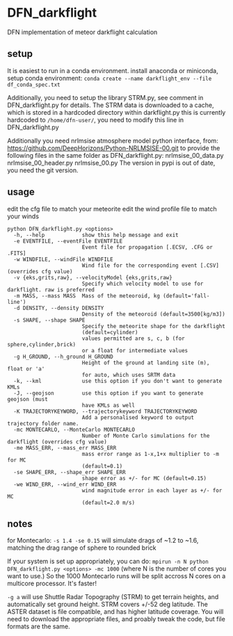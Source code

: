 # DFN_darkflight
DFN implementation of meteor darkflight calculation

## setup
It is easiest to run in a conda environment. install anaconda or miniconda, setup conda environment:
`conda create --name darkflight_env --file df_conda_spec.txt`

Additionally, you need to setup the library STRM.py, see comment in DFN_darkflight.py for details.
The STRM data is downloaded to a cache, which is stored in a hardcoded directory within darkflight.py
this is currently hardcoded to `/home/dfn-user/`, you need to modify this line in DFN_darkflight.py

Additionally you need nrlmsise atmosphere model python interface, from:
https://github.com/DeepHorizons/Python-NRLMSISE-00.git
to provide the following files in the same folder as DFN_darkflight.py: 
   nrlmsise_00_data.py 
   nrlmsise_00_header.py 
   nrlmsise_00.py 
The version in pypi is out of date, you need the git version.

## usage
edit the cfg file to match your meteorite
edit the wind profile file to match your winds

```
python DFN_darkflight.py <options>
  -h, --help            show this help message and exit
  -e EVENTFILE, --eventFile EVENTFILE
                        Event file for propagation [.ECSV, .CFG or .FITS]
  -w WINDFILE, --windFile WINDFILE
                        Wind file for the corresponding event [.CSV] (overrides cfg value)
  -v {eks,grits,raw}, --velocityModel {eks,grits,raw}
                        Specify which velocity model to use for darkflight. raw is preferred
  -m MASS, --mass MASS  Mass of the meteoroid, kg (default='fall-line')
  -d DENSITY, --density DENSITY
                        Density of the meteoroid (default=3500[kg/m3])
  -s SHAPE, --shape SHAPE
                        Specify the meteorite shape for the darkflight
                        (default=cylinder)
                        values permitted are s, c, b (for sphere,cylinder,brick) 
                        or a float for intermediate values
  -g H_GROUND, --h_ground H_GROUND
                        Height of the ground at landing site (m), float or 'a'
                        for auto, which uses SRTM data
  -k, --kml             use this option if you don't want to generate KMLs
  -J, --geojson         use this option if you want to generate geojson (must
                        have KMLs as well
  -K TRAJECTORYKEYWORD, --trajectorykeyword TRAJECTORYKEYWORD
                        Add a personalised keyword to output trajectory folder name.
  -mc MONTECARLO, --MonteCarlo MONTECARLO
                        Number of Monte Carlo simulations for the darkflight (overrides cfg value)
  -me MASS_ERR, --mass_err MASS_ERR
                        mass error range as 1-x,1+x multiplier to -m for MC
                        (default=0.1)
  -se SHAPE_ERR, --shape_err SHAPE_ERR
                        shape error as +/- for MC (default=0.15)
  -we WIND_ERR, --wind_err WIND_ERR
                        wind magnitude error in each layer as +/- for MC
                        (default=2.0 m/s)
```

## notes
for Montecarlo:
`-s 1.4 -se 0.15` will simulate drags of ~1.2 to ~1.6, matching the drag range of sphere to rounded brick

If your system is set up appropriately, you can do:
`mpirun -n N python DFN_darkflight.py <options> -mc 1000` (where N is the number of cores you want to use.)
So the 1000 Montecarlo runs will be split accross N cores on a multicore processor. It's faster!

`-g a` will use Shuttle Radar Topography (STRM) to get terrain heights, and automatically set ground height.
STRM covers +/-52 deg latitude. The ASTER dataset is file compatible, and has higher latitude coverage.
You will need to download the appropriate files, and proably tweak the code, but file formats are the same.

